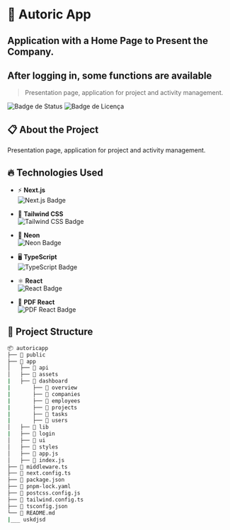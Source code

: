 
# 🚀 Autoric App
## Application with a Home Page to Present the Company.
## After logging in, some functions are available


> Presentation page, application for project and activity management.

![Badge de Status](https://img.shields.io/badge/status-em%20desenvolvimento-yellow)
![Badge de Licença](https://img.shields.io/badge/license-MIT-blue)


## 📋 About the Project

Presentation page, application for project and activity management.

## 🔥 Technologies Used

- ⚡ **Next.js**  
  <img src="https://img.shields.io/badge/Next.js-%23000000?style=for-the-badge&logo=next.js&logoColor=white" alt="Next.js Badge"/>

- 🎨 **Tailwind CSS**  
  <img src="https://img.shields.io/badge/Tailwind%20CSS-%2338B2AC?style=for-the-badge&logo=tailwind-css&logoColor=white" alt="Tailwind CSS Badge"/>

- 💾 **Neon**  
  <img src="https://img.shields.io/badge/Neon-%23000000?style=for-the-badge&logo=neon&logoColor=white" alt="Neon Badge"/>

- 🖥️ **TypeScript**  
  <img src="https://img.shields.io/badge/TypeScript-%23007ACC?style=for-the-badge&logo=typescript&logoColor=white" alt="TypeScript Badge"/>

- ⚛️ **React**  
  <img src="https://img.shields.io/badge/React-%23007ACC?style=for-the-badge&logo=react&logoColor=white" alt="React Badge"/>

- 📄 **PDF React**  
  <img src="https://img.shields.io/badge/PDF%20React-%23000000?style=for-the-badge&logo=pdf&logoColor=white" alt="PDF React Badge"/>


## 📂 Project Structure

```bash
📦 autoricapp
├── 📁 public
├── 📁 app
│   ├── 📁 api
│   ├── 📁 assets
|   ├── 📁 dashboard
|       ├── 📁 overview
|       ├── 📁 companies
|       ├── 📁 employees
|       ├── 📁 projects
|       ├── 📁 tasks
|       ├── 📁 users
│   ├── 📁 lib
|   ├── 📁 login
│   ├── 📁 ui
│   ├── 📁 styles
│   ├── 📜 app.js
│   ├── 📜 index.js
├── 📜 middleware.ts
├── 📜 next.config.ts
├── 📜 package.json
├── 📜 pnpm-lock.yaml
├── 📜 postcss.config.js
├── 📜 tailwind.config.ts
├── 📜 tsconfig.json
└── 📜 README.md
|___ uskdjsd
